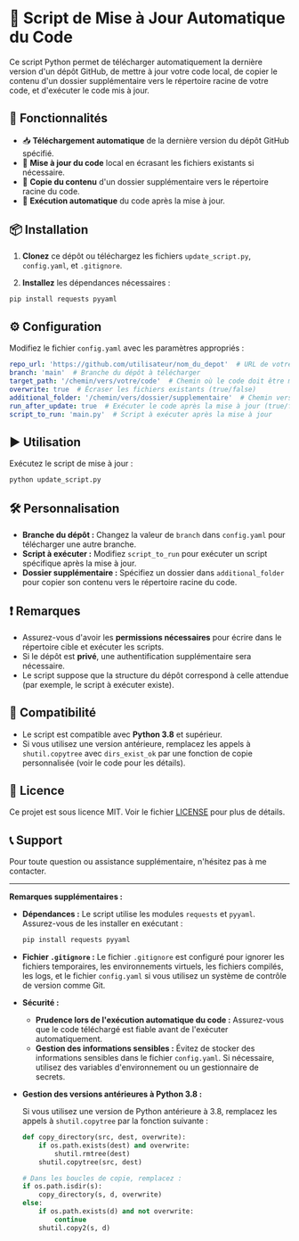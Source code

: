 # 🚀 Script de Mise à Jour Automatique du Code

Ce script Python permet de télécharger automatiquement la dernière version d'un dépôt GitHub, de mettre à jour votre code local, de copier le contenu d'un dossier supplémentaire vers le répertoire racine de votre code, et d'exécuter le code mis à jour.

## 📝 Fonctionnalités

- 📥 **Téléchargement automatique** de la dernière version du dépôt GitHub spécifié.
- 🔄 **Mise à jour du code** local en écrasant les fichiers existants si nécessaire.
- 📁 **Copie du contenu** d'un dossier supplémentaire vers le répertoire racine du code.
- 🚀 **Exécution automatique** du code après la mise à jour.

## 📦 Installation

1. **Clonez** ce dépôt ou téléchargez les fichiers `update_script.py`, `config.yaml`, et `.gitignore`.

2. **Installez** les dépendances nécessaires :

```bash
pip install requests pyyaml
```

## ⚙️ Configuration

Modifiez le fichier `config.yaml` avec les paramètres appropriés :

```yaml
repo_url: 'https://github.com/utilisateur/nom_du_depot'  # URL de votre dépôt GitHub
branch: 'main'  # Branche du dépôt à télécharger
target_path: '/chemin/vers/votre/code'  # Chemin où le code doit être mis à jour
overwrite: true  # Écraser les fichiers existants (true/false)
additional_folder: '/chemin/vers/dossier/supplementaire'  # Chemin vers le dossier à copier (ou null)
run_after_update: true  # Exécuter le code après la mise à jour (true/false)
script_to_run: 'main.py'  # Script à exécuter après la mise à jour
```

## ▶️ Utilisation

Exécutez le script de mise à jour :

```bash
python update_script.py
```

## 🛠️ Personnalisation

- **Branche du dépôt :** Changez la valeur de `branch` dans `config.yaml` pour télécharger une autre branche.
- **Script à exécuter :** Modifiez `script_to_run` pour exécuter un script spécifique après la mise à jour.
- **Dossier supplémentaire :** Spécifiez un dossier dans `additional_folder` pour copier son contenu vers le répertoire racine du code.

## ❗ Remarques

- Assurez-vous d'avoir les **permissions nécessaires** pour écrire dans le répertoire cible et exécuter les scripts.
- Si le dépôt est **privé**, une authentification supplémentaire sera nécessaire.
- Le script suppose que la structure du dépôt correspond à celle attendue (par exemple, le script à exécuter existe).

## 🐍 Compatibilité

- Le script est compatible avec **Python 3.8** et supérieur.
- Si vous utilisez une version antérieure, remplacez les appels à `shutil.copytree` avec `dirs_exist_ok` par une fonction de copie personnalisée (voir le code pour les détails).

## 📄 Licence

Ce projet est sous licence MIT. Voir le fichier [LICENSE](LICENSE) pour plus de détails.

## 📞 Support

Pour toute question ou assistance supplémentaire, n'hésitez pas à me contacter.


---

**Remarques supplémentaires :**

- **Dépendances :** Le script utilise les modules `requests` et `pyyaml`. Assurez-vous de les installer en exécutant :

  ```bash
  pip install requests pyyaml
  ```

- **Fichier `.gitignore` :** Le fichier `.gitignore` est configuré pour ignorer les fichiers temporaires, les environnements virtuels, les fichiers compilés, les logs, et le fichier `config.yaml` si vous utilisez un système de contrôle de version comme Git.

- **Sécurité :**
  - **Prudence lors de l'exécution automatique du code :** Assurez-vous que le code téléchargé est fiable avant de l'exécuter automatiquement.
  - **Gestion des informations sensibles :** Évitez de stocker des informations sensibles dans le fichier `config.yaml`. Si nécessaire, utilisez des variables d'environnement ou un gestionnaire de secrets.

- **Gestion des versions antérieures à Python 3.8 :**

  Si vous utilisez une version de Python antérieure à 3.8, remplacez les appels à `shutil.copytree` par la fonction suivante :

  ```python
  def copy_directory(src, dest, overwrite):
      if os.path.exists(dest) and overwrite:
          shutil.rmtree(dest)
      shutil.copytree(src, dest)

  # Dans les boucles de copie, remplacez :
  if os.path.isdir(s):
      copy_directory(s, d, overwrite)
  else:
      if os.path.exists(d) and not overwrite:
          continue
      shutil.copy2(s, d)
  ```